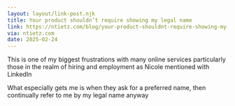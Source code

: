 ```yaml
---
layout: layout/link-post.njk
title: Your product shouldn’t require showing my legal name
link: https://ntietz.com/blog/your-product-shouldnt-require-showing-my-legal-name/
via: ntietz.com
date: 2025-02-24
---
```


This is one of my biggest frustrations with many online services particularly those in the realm of hiring and employment as Nicole mentioned with LinkedIn

What especially gets me is when they ask for a preferred name, then continually refer to me by my legal name anyway
